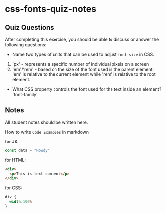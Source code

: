 # css-fonts-quiz-notes

## Quiz Questions

After completing this exercise, you should be able to discuss or answer the following questions:

- Name two types of units that can be used to adjust `font-size` in CSS.
1. 'px' - represents a specific number of individual pixels on a screen
2. 'em'/'rem' - based on the size of the font used in the parent element; 'em' is relative to the current element while 'rem' is relative to the root element.

- What CSS property controls the font used for the text inside an element?
'font-family'


## Notes

All student notes should be written here.


How to write `Code Examples` in markdown

for JS:
```javascript
const data = "Howdy"
```

for HTML:
```html
<div>
  <p>This is text content</p>
</div>
```

for CSS:
```css
div {
  width:100%
}
```
